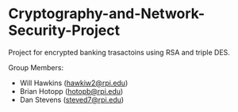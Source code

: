 # Cryptography-and-Network-Security-Project

Project for encrypted banking trasactoins using RSA and triple DES. 

Group Members:
- Will Hawkins (hawkiw2@rpi.edu)
- Brian Hotopp (hotopb@rpi.edu)
- Dan Stevens (steved7@rpi.edu)

